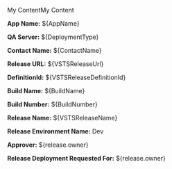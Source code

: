 My ContentMy Content

**App Name:** ${AppName}

**QA Server:** ${DeploymentType}

**Contact Name:** ${ContactName}

**Release URL:** ${VSTSReleaseUrl}

**DefinitionId:** ${VSTSReleaseDefinitionId}

 

**Build Name:** ${BuildName}

**Build Number:** ${BuildNumber}

 

**Release Name:** ${VSTSReleaseName}

**Release Environment Name:** Dev

**Approver:** ${release.owner}

**Release Deployment Requested For:** ${release.owner}
